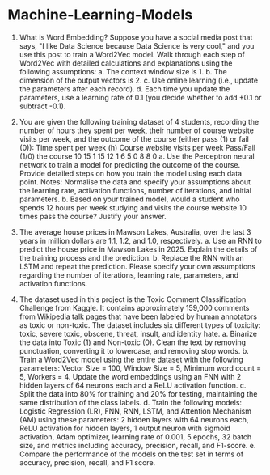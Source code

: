 # Machine-Learning-Models
 
1.	What is Word Embedding? Suppose you have a social media post that says, "I like Data Science because Data Science is very cool," and you use this post to train a Word2Vec model. Walk through each step of Word2Vec with detailed calculations and explanations using the following assumptions:
a. The context window size is 1.
b. The dimension of the output vectors is 2.
c. Use online learning (i.e., update the parameters after each record).
d. Each time you update the parameters, use a learning rate of 0.1 (you decide whether to add +0.1 or subtract -0.1).
 
2.	You are given the following training dataset of 4 students, recording the number of hours they spent per week, their number of course website visits per week, and the outcome of the course (either pass (1) or fail (0)): 
Time spent per week (h) 	Course website visits per week  	Pass/Fail (1/0) the course 
10 	15 	1 
15 	12 	1 
6 	5 	0 
8 	8 	0 
a.	Use the Perceptron neural network to train a model for predicting the outcome of the course. Provide detailed steps on how you train the model using each data point. Notes: Normalise the data and specify your assumptions about the learning rate, activation functions, number of iterations, and initial parameters. 
b.	Based on your trained model, would a student who spends 12 hours per week studying and visits the course website 10 times pass the course? Justify your answer.

3.	The average house prices in Mawson Lakes, Australia, over the last 3 years in million dollars are 1.1, 1.2, and 1.0, respectively. 
a.	Use an RNN to predict the house price in Mawson Lakes in 2025. Explain the details of the training process and the prediction. 
b.	Replace the RNN with an LSTM and repeat the prediction. 
Please specify your own assumptions regarding the number of iterations, learning rate, parameters, and activation functions. 
 
4.	The dataset used in this project is the Toxic Comment Classification Challenge from Kaggle. It contains approximately 159,000 comments from Wikipedia talk pages that have been labeled by human annotators as toxic or non-toxic. The dataset includes six different types of toxicity: toxic, severe toxic, obscene, threat, insult, and identity hate. 
a.	Binarize the data into Toxic (1) and Non-toxic (0). Clean the text by removing punctuation, converting it to lowercase, and removing stop words. 
b.	Train a Word2Vec model using the entire dataset with the following parameters: Vector Size = 100, Window Size = 5, Minimum word count = 5, Workers = 4. Update the word embeddings using an FNN with 2 hidden layers of 64 neurons each and a ReLU activation function.
c.	Split the data into 80% for training and 20% for testing, maintaining the same distribution of the class labels. 
d.	Train the following models: Logistic Regression (LR), FNN, RNN, LSTM, and Attention Mechanism (AM) using these parameters: 2 hidden layers with 64 neurons each, ReLU activation for hidden layers, 1 output neuron with sigmoid activation, Adam optimizer, learning rate of 0.001, 
5 epochs, 32 batch size, and metrics including accuracy, precision, recall, and F1-score. 
e.	Compare the performance of the models on the test set in terms of accuracy, precision, recall, and F1 score. 

